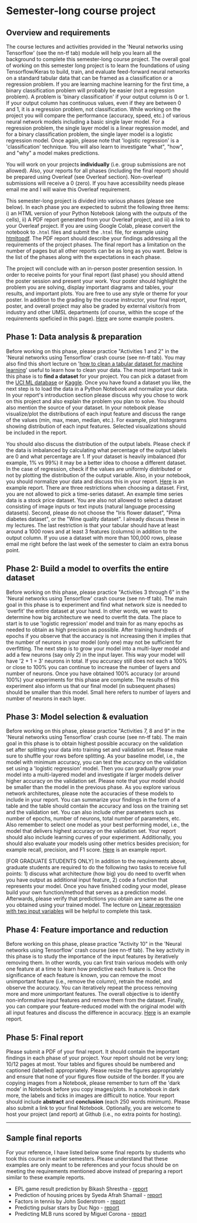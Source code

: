 # Semester-long course project

## Overview and requirements

The course lectures and activities provided in the 'Neural networks using Tensorflow' (see the nn-tf tab) module will help you learn all the background to complete this semester-long course project. The overall goal of working on this semester long project is to learn the foundations of using Tensorflow/Keras to build, train, and evaluate feed-forward neural networks on a standard tabular data that can be framed as a classification or a regression problem. If you are learning machine learning for the first time, a binary classification problem will probably be easier (not a regression problem). A problem is 'binary classification' if your output column is 0 or 1. If your output column has continuous values, even if they are between 0 and 1, it is a regression problem, not classification. While working on the project you will compare the performance (accuracy, speed, etc.) of various  neural network models including a basic single layer model. For a regression problem, the single layer model is a linear regression model, and for a binary classification problem, the single layer model is a logistic regression model. Once again, please note that 'logistic regression' is a 'classification' technique. You will also learn to investigate "what", "how", and "why" a model makes predictions.

You will work on your projects **individually** (i.e. group submissions are not allowed). Also, your reports for all phases (including the final report) should be prepared using Overleaf (see Overleaf section). Non-overleaf submissions will receive a 0 (zero). If you have accessibility needs please email me and I will waive this Overleaf requirement.

This semester-long project is divided into various phases (please see below). In each phase you are expected to submit the following three items: i) an HTML version of your Python Notebook (along with the outputs of the cells), ii) A PDF report generated from your Overleaf project, and iii) a link to your Overleaf project. If you are using Google Colab, please convert the notebook to `.html` files and submit the `.html` file, for example using [htmltopdf](https://htmtopdf.herokuapp.com/ipynbviewer/). The PDF report should describe your findings addressing all the requirements of the project phases. The final report has a limitation on the number of pages but all other reports can be as long as you want. Below is the list of the phases along with the expectations in each phase. 

The project will conclude with an in-person poster presention session. In order to receive points for your final report (last phase) you should attend the poster session and present your work. Your poster should highlight the problem you are solving, display important diagrams and tables, your results, and important plots. You are free to use any style or theme for your poster. In addition to the grading by the course instructor, your final report, poster, and overall project may also be graded by external visitor/s from industry and other UMSL departments (of course, within the scope of the requirements speficied in this page). [Here](./supporting-files/poster-examples/) are some example posters.

## Phase 1: Data analysis & preparation

Before working on this phase, please practice "Activities 1 and 2" in the 'Neural networks using Tensorflow' crash course (see nn-tf tab). You may also find this short lecture on '[how to clean a tabular dataset for machine learning](https://youtu.be/0bj6KbEUJ_o)' useful to learn how to clean your data. The most important task in this phase is to **find a dataset** for your project. You can pick a dataset from the [UCI ML database](https://archive.ics.uci.edu/ml/datasets.php) or [Kaggle](https://www.kaggle.com/). Once you have found a dataset you like, the next step is to load the  data in a Python Notebook and normalize your data. In your report's introduction section please discuss why you chose to work on this project and also explain the problem you plan to solve. You should also mention the source of your dataset. In your notebook please visualize/plot the distributions of each input feature and discuss the range of the values (min, max, mean, median, etc.). For example, plot histograms showing distribution of each input features. Selected visualizations should be included in the report.

You should also discuss the distribution of the output labels. Please check if the data is imbalanced by calculating what percentage of the output labels are 0 and what percentage are 1. If your dataset is heavily imbalanced (for example, 1% vs 99%) it may be a better idea to choose a different dataset. In the case of regression, check if the values are uniformly distributed or not by plotting the distribution of the output variable. Also, in your notebook, you should normalize your data and discuss this in your report. [Here](https://github.com/zegster/artificial-intelligence/blob/master/data_analysis_and_preparation/Data_Analysis_and_Preparation.pdf) is an example report. There are three restrictions when choosing a dataset. First, you are not allowed to pick a time-series dataset. An example time series data is a stock price dataset. You are also not allowed to select a dataset consisting of image inputs or text inputs (natural language processing datasets). Second, please do not choose the "Iris flower dataset", "Pima diabetes dataset", or the "Wine quality dataset". I already discuss these in my lectures. The last restriction is that your tabular should have at least around a 1000 rows and at least 3 features (columns) in addition to the output column. If you use a dataset with more than 100,000 rows, please email me right before the last week of the semester to claim an extra bonus point.

## Phase 2: Build a model to overfits the entire dataset

Before working on this phase, please practice "Activities 3 through 6" in the 'Neural networks using Tensorflow' crash course (see nn-tf tab). The main goal in this phase is to experiment and find what network size is needed to 'overfit' the entire dataset at your hand. In other words, we want to determine how big architecture we need to overfit the data. The place to start is to use 'logistic regression' model and train for as many epochs as needed to obtain as high precision as possible. After training hundreds of epochs if you observe that the accuracy is not increasing then it implies that the number of neurons in your model (only one) may not be sufficient for overfitting. The next step is to grow your model into a multi-layer model and add a few  neurons (say only 2) in the input layer. This way your model will have '2 + 1 = 3' neurons in total. If you accuracy still does not each a 100% or close to 100% you can continue to increase the number of layers and number of neurons. Once you have obtained 100% accuracy (or around 100%) your experiments for this phase are complete. The results of this experiment also inform us that our final model (in subsequent phases) should be smaller than this model. Small here refers to number of layers and number of neurons in each layer.

## Phase 3: Model selection & evaluation

Before working on this phase, please practice "Activities 7, 8 and 9" in the 'Neural networks using Tensorflow' crash course (see nn-tf tab). The main goal in this phase is to obtain highest possible accuracy on the validation set after splitting your data into training set and validation set. Please make sure to shuffle your rows before splitting. As your baseline model, i.e., the model with minimum accuracy, you can test the accuracy on the validation set using a 'logistic regression' model. Then you can gradually grow your model into a multi-layered model and investigate if larger models deliver higher accuracy on the validation set. Please note that your model should be smaller than the model in the previous phase. As you explore various network architectures, please note the accuracies of these models to include in your report. You can summarize your findings in the form of a table and the table should contain the accuracy and loss on the training set and the validation set. You can also include other parameters such as number of epochs, number of neurons, total number of parameters, etc. Also remember to select one model as your best performing model, i.e., the model that delivers highest accuracy on the validation set. Your report should also include learning curves of your experiment. Additionally, you should also evaluate your models using other metrics besides precision; for example recall, precision, and F1 score. [Here](https://github.com/zegster/artificial-intelligence/blob/master/model_selection_and_evaluation/Model_Selection_Evaluation.pdf) is an example report.

[FOR GRADUATE STUDENTS ONLY] In addition to the requirements above, graduate students are required to do the following two tasks to receive full points: 1) discuss what architecture (how big) you do need to overfit when you have output as additional input feature, 2) code a function that represents your model. Once you have finished coding your model, please build your own function/method that serves as a prediction model. Afterwards, please verify that predictions you obtain are same as the one you obtained using your trained model. The lecture on [Linear regression with two input variables](https://youtu.be/IOaif62O06k) will be helpful to complete this task.

## Phase 4: Feature importance and reduction

Before working on this phase, please practice "Activity 10" in the 'Neural networks using Tensorflow' crash course (see nn-tf tab). The key activity in this phase is to study the importance of the input features by iteratively removing them. In other words, you can first train various models with only one feature at a time to learn how predictive each feature is. Once the significance of each feature is known, you can remove the most unimportant feature (i.e., remove the column), retrain the model, and observe the accuracy. You can iteratively repeat the process removing more and more unimportant features. The overall objective is to identify non-informative input features and remove them from the dataset. Finally, you can compare your feature-reduced model with the original model with all input features and discuss the difference in accuracy. [Here](https://github.com/SoderstromJohnR/CS4300Final/blob/master/Phase%203%20Report.pdf) is an example report.

## Phase 5: Final report

Please submit a PDF of your final report. It should contain the important findings in each phase of your project. Your report should not be very long; 10/12 pages at most. Your tables and figures should be numbered and captioned (labelled) appropriately. Please resize the figures appropriately and ensure that none of your figures flow outside of the border. If you are copying images from a Notebook, please remember to turn off the 'dark mode' in Notebook before you copy images/plots. In a notebook in dark more, the labels and ticks in images are difficult to notice. Your report should include **abstract** and **conclusion** (each 250 words minimum). Please also submit a link to your final Notebook. Optionally, you are welcome to host your project (and report) at Github (i.e., no extra points for hosting).

<hr>

## Sample final reports
For your reference, I have listed below some final reports by students who took this course in earlier semesters. Please understand that these examples are only meant to be references and your focus should be on meeting the requirements mentioned above instead of preparing a report similar to these example reports.

* EPL game result prediction by Bikash Shrestha - [report](./supporting-files/projects/bikash-epl-report.pdf)
* Prediction of housing prices by Syeda Afrah Shamail - [report](https://github.com/afrah1994/Prediction-of-Housing-Prices/blob/master/Final%20report.pdf)
* Factors in tennis by John Soderstrom - [report](https://github.com/SoderstromJohnR/CS4300Final/blob/master/Final%20Report.pdf)
* Predicting pulsar stars by Duc Ngo - [report](https://github.com/zegster/artificial-intelligence/blob/master/final_assembly/Final_Assembly.pdf)
* Predicting MLB runs scored by Miguel Corona - [report](https://github.com/mykon23/AI-2020/blob/project_final/Project/Final/Predicting_MLB_Runs_Scored_NN.pdf)



